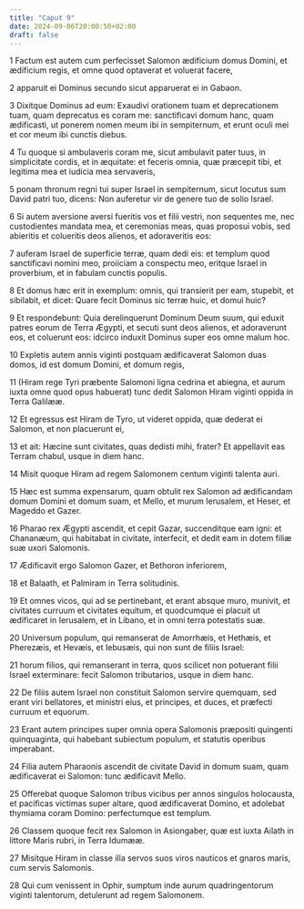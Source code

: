 ```yaml
---
title: "Caput 9"
date: 2024-09-06T20:00:50+02:00
draft: false
---
```



1 Factum est autem cum perfecisset Salomon ædificium domus Domini, et ædificium regis, et omne quod optaverat et voluerat facere,

2 apparuit ei Dominus secundo sicut apparuerat ei in Gabaon.

3 Dixitque Dominus ad eum: Exaudivi orationem tuam et deprecationem tuam, quam deprecatus es coram me: sanctificavi domum hanc, quam ædificasti, ut ponerem nomen meum ibi in sempiternum, et erunt oculi mei et cor meum ibi cunctis diebus.

4 Tu quoque si ambulaveris coram me, sicut ambulavit pater tuus, in simplicitate cordis, et in æquitate: et feceris omnia, quæ præcepit tibi, et legitima mea et iudicia mea servaveris,

5 ponam thronum regni tui super Israel in sempiternum, sicut locutus sum David patri tuo, dicens: Non auferetur vir de genere tuo de solio Israel.

6 Si autem aversione aversi fueritis vos et filii vestri, non sequentes me, nec custodientes mandata mea, et ceremonias meas, quas proposui vobis, sed abieritis et colueritis deos alienos, et adoraveritis eos:

7 auferam Israel de superficie terræ, quam dedi eis: et templum quod sanctificavi nomini meo, proiiciam a conspectu meo, eritque Israel in proverbium, et in fabulam cunctis populis.

8 Et domus hæc erit in exemplum: omnis, qui transierit per eam, stupebit, et sibilabit, et dicet: Quare fecit Dominus sic terræ huic, et domui huic?

9 Et respondebunt: Quia derelinquerunt Dominum Deum suum, qui eduxit patres eorum de Terra Ægypti, et secuti sunt deos alienos, et adoraverunt eos, et coluerunt eos: idcirco induxit Dominus super eos omne malum hoc.

10 Expletis autem annis viginti postquam ædificaverat Salomon duas domos, id est domum Domini, et domum regis,

11 (Hiram rege Tyri præbente Salomoni ligna cedrina et abiegna, et aurum iuxta omne quod opus habuerat) tunc dedit Salomon Hiram viginti oppida in Terra Galilææ.

12 Et egressus est Hiram de Tyro, ut videret oppida, quæ dederat ei Salomon, et non placuerunt ei,

13 et ait: Hæcine sunt civitates, quas dedisti mihi, frater? Et appellavit eas Terram chabul, usque in diem hanc.

14 Misit quoque Hiram ad regem Salomonem centum viginti talenta auri.

15 Hæc est summa expensarum, quam obtulit rex Salomon ad ædificandam domum Domini et domum suam, et Mello, et murum Ierusalem, et Heser, et Mageddo et Gazer.

16 Pharao rex Ægypti ascendit, et cepit Gazar, succenditque eam igni: et Chananæum, qui habitabat in civitate, interfecit, et dedit eam in dotem filiæ suæ uxori Salomonis.

17 Ædificavit ergo Salomon Gazer, et Bethoron inferiorem,

18 et Balaath, et Palmiram in Terra solitudinis.

19 Et omnes vicos, qui ad se pertinebant, et erant absque muro, munivit, et civitates curruum et civitates equitum, et quodcumque ei placuit ut ædificaret in Ierusalem, et in Libano, et in omni terra potestatis suæ.

20 Universum populum, qui remanserat de Amorrhæis, et Hethæis, et Pherezæis, et Hevæis, et Iebusæis, qui non sunt de filiis Israel:

21 horum filios, qui remanserant in terra, quos scilicet non potuerant filii Israel exterminare: fecit Salomon tributarios, usque in diem hanc.

22 De filiis autem Israel non constituit Salomon servire quemquam, sed erant viri bellatores, et ministri eius, et principes, et duces, et præfecti curruum et equorum.

23 Erant autem principes super omnia opera Salomonis præpositi quingenti quinquaginta, qui habebant subiectum populum, et statutis operibus imperabant.

24 Filia autem Pharaonis ascendit de civitate David in domum suam, quam ædificaverat ei Salomon: tunc ædificavit Mello.

25 Offerebat quoque Salomon tribus vicibus per annos singulos holocausta, et pacificas victimas super altare, quod ædificaverat Domino, et adolebat thymiama coram Domino: perfectumque est templum.

26 Classem quoque fecit rex Salomon in Asiongaber, quæ est iuxta Ailath in littore Maris rubri, in Terra Idumææ.

27 Misitque Hiram in classe illa servos suos viros nauticos et gnaros maris, cum servis Salomonis.

28 Qui cum venissent in Ophir, sumptum inde aurum quadringentorum viginti talentorum, detulerunt ad regem Salomonem.

